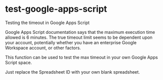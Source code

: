 # test-google-apps-script
Testing the timeout in Google Apps Script

Google Apps Script documentation says that the maximum execution time allowed is 6 minutes. The true timeout limit seems to be dependent upon your account, potentially whether you have an enterprise Google Workspace account, or other factors. 

This function can be used to test the max timeout in your own Google Apps Script space. 

Just replace the Spreadsheet ID with your own blank spreadsheet. 
